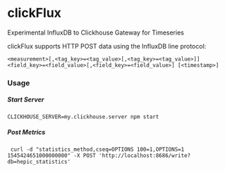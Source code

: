 # clickFlux
Experimental InfluxDB to Clickhouse Gateway for Timeseries

clickFlux supports HTTP POST data using the InfluxDB line protocol:
```
<measurement>[,<tag_key>=<tag_value>[,<tag_key>=<tag_value>]] <field_key>=<field_value>[,<field_key>=<field_value>] [<timestamp>]
```

### Usage
##### Start Server
```
CLICKHOUSE_SERVER=my.clickhouse.server npm start
```
##### Post Metrics
```
 curl -d "statistics_method,cseq=OPTIONS 100=1,OPTIONS=1 1545424651000000000" -X POST 'http://localhost:8686/write?db=hepic_statistics'
```
